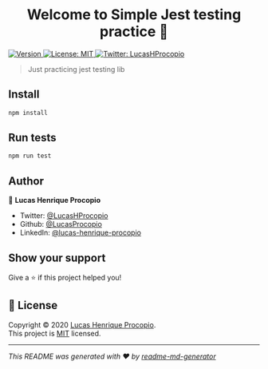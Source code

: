 <h1 align="center">Welcome to Simple Jest testing practice 👋</h1>
<p>
  <a href="https://www.npmjs.com/package/Simple Jest testing practice" target="_blank">
    <img alt="Version" src="https://img.shields.io/npm/v/Simple Jest testing practice.svg">
  </a>
  <a href="https://opensource.org/licenses/MIT" target="_blank">
    <img alt="License: MIT" src="https://img.shields.io/badge/License-MIT-yellow.svg" />
  </a>
  <a href="https://twitter.com/LucasHProcopio" target="_blank">
    <img alt="Twitter: LucasHProcopio" src="https://img.shields.io/twitter/follow/LucasHProcopio.svg?style=social" />
  </a>
</p>

> Just practicing jest testing lib

## Install

```sh
npm install
```

## Run tests

```sh
npm run test
```

## Author

👤 **Lucas Henrique Procopio**

* Twitter: [@LucasHProcopio](https://twitter.com/LucasHProcopio)
* Github: [@LucasProcopio](https://github.com/LucasProcopio)
* LinkedIn: [@lucas-henrique-procopio](https://linkedin.com/in/lucas-henrique-procopio)

## Show your support

Give a ⭐️ if this project helped you!

## 📝 License

Copyright © 2020 [Lucas Henrique Procopio](https://github.com/LucasProcopio).<br />
This project is [MIT](https://opensource.org/licenses/MIT) licensed.

***
_This README was generated with ❤️ by [readme-md-generator](https://github.com/kefranabg/readme-md-generator)_